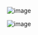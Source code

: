 ![image](https://user-images.githubusercontent.com/57552973/217032870-6c2923c0-a098-4c49-9a7b-ae4a0bb66b89.png)




![image](https://user-images.githubusercontent.com/57552973/217032914-1499037e-5bdb-4f3c-ba07-aa2c8cd32ece.png)
